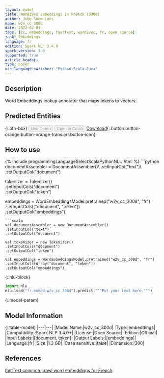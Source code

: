 ```yaml
---
layout: model
title: Word2Vec Embeddings in French (300d)
author: John Snow Labs
name: w2v_cc_300d
date: 2022-02-03
tags: [cc, embeddings, fastText, word2vec, fr, open_source]
task: Embeddings
language: fr
edition: Spark NLP 3.4.0
spark_version: 3.0
supported: true
article_header:
type: cover
use_language_switcher: "Python-Scala-Java"
---
```


## Description

Word Embeddings lookup annotator that maps tokens to vectors.

## Predicted Entities



{:.btn-box}
<button class="button button-orange" disabled>Live Demo</button>
<button class="button button-orange" disabled>Open in Colab</button>
[Download](https://s3.amazonaws.com/auxdata.johnsnowlabs.com/public/models/w2v_cc_300d_fr_3.4.0_3.0_1643891127135.zip){:.button.button-orange.button-orange-trans.arr.button-icon}

## How to use



<div class="tabs-box" markdown="1">
{% include programmingLanguageSelectScalaPythonNLU.html %}
```python
documentAssembler = DocumentAssembler()\
.setInputCol("text")\
.setOutputCol("document")

tokenizer = Tokenizer()\
.setInputCols("document")\
.setOutputCol("token")

embeddings = WordEmbeddingsModel.pretrained("w2v_cc_300d", "fr")\
.setInputCols(["document", "token"])\
.setOutputCol("embeddings")
```
```scala
val documentAssembler = new DocumentAssembler()
.setInputCol("text")
.setOutputCol("document")

val tokenizer = new Tokenizer()
.setInputCols("document")
.setOutputCol("token")

val embeddings = WordEmbeddingsModel.pretrained("w2v_cc_300d", "fr")
.setInputCols(Array("document", "token"))
.setOutputCol("embeddings")
```


{:.nlu-block}
```python
import nlu
nlu.load("fr.embed.w2v_cc_300d").predict("""Put your text here.""")
```

</div>

{:.model-param}
## Model Information

{:.table-model}
|---|---|
|Model Name:|w2v_cc_300d|
|Type:|embeddings|
|Compatibility:|Spark NLP 3.4.0+|
|License:|Open Source|
|Edition:|Official|
|Input Labels:|[document, token]|
|Output Labels:|[embeddings]|
|Language:|fr|
|Size:|1.3 GB|
|Case sensitive:|false|
|Dimension:|300|

## References

[fastText common crawl word embeddings for French](https://fasttext.cc/docs/en/crawl-vectors.html).
